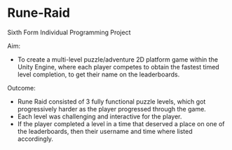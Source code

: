 # Rune-Raid
Sixth Form Individual Programming Project

Aim:
- To create a multi-level puzzle/adventure 2D platform game within the Unity Engine, where each player competes to obtain the fastest timed level completion, to get their name on the leaderboards.

Outcome:
- Rune Raid consisted of 3 fully functional puzzle levels, which got progressively harder as the player progressed through the game.
- Each level was challenging and interactive for the player.
- If the player completed a level in a time that deserved a place on one of the leaderboards, then their username and time where listed accordingly. 
